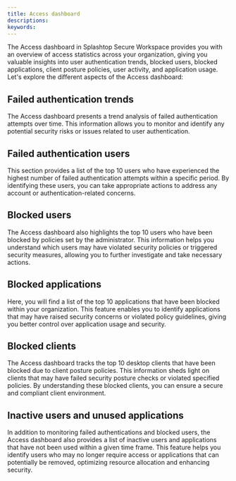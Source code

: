 ```yaml
---
title: Access dashboard
descriptions:
keywords:
---
```


The Access dashboard in Splashtop Secure Workspace provides you with an overview of access statistics across your organization, giving you valuable insights into user authentication trends, blocked users, blocked applications, client posture policies, user activity, and application usage. Let's explore the different aspects of the Access dashboard:

## Failed authentication trends

The Access dashboard presents a trend analysis of failed authentication attempts over time. This information allows you to monitor and identify any potential security risks or issues related to user authentication.

## Failed authentication users

This section provides a list of the top 10 users who have experienced the highest number of failed authentication attempts within a specific period. By identifying these users, you can take appropriate actions to address any account or authentication-related concerns.

## Blocked users

The Access dashboard also highlights the top 10 users who have been blocked by policies set by the administrator. This information helps you understand which users may have violated security policies or triggered security measures, allowing you to further investigate and take necessary actions.

## Blocked applications

Here, you will find a list of the top 10 applications that have been blocked within your organization. This feature enables you to identify applications that may have raised security concerns or violated policy guidelines, giving you better control over application usage and security.

## Blocked clients

The Access dashboard tracks the top 10 desktop clients that have been blocked due to client posture policies. This information sheds light on clients that may have failed security posture checks or violated specified policies. By understanding these blocked clients, you can ensure a secure and compliant client environment.

## Inactive users and unused applications

In addition to monitoring failed authentications and blocked users, the Access dashboard also provides a list of inactive users and applications that have not been used within a given time frame. This feature helps you identify users who may no longer require access or applications that can potentially be removed, optimizing resource allocation and enhancing security.
